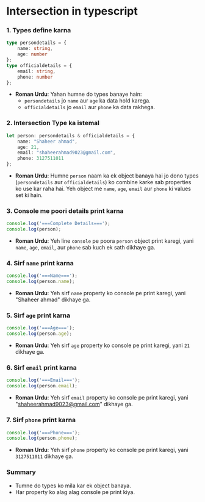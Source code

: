 # Intersection in typescript

### 1. Types define karna
```typescript
type persondetails = {
    name: string,
    age: number
};
type officialdetails = {
    email: string,
    phone: number
};
```
- **Roman Urdu**: Yahan humne do types banaye hain:
  - `persondetails` jo `name` aur `age` ka data hold karega.
  - `officialdetails` jo `email` aur `phone` ka data rakhega.

### 2. Intersection Type ka istemal
```typescript
let person: persondetails & officialdetails = {
    name: "Shaheer ahmad",
    age: 21,
    email: "shaheerahmad9023@gmail.com",
    phone: 3127511011
};
```
- **Roman Urdu**: Humne `person` naam ka ek object banaya hai jo dono types (`persondetails` aur `officialdetails`) ko combine karke sab properties ko use kar raha hai. Yeh object me `name`, `age`, `email` aur `phone` ki values set ki hain.

### 3. Console me poori details print karna
```typescript
console.log('===Complete Details===');
console.log(person);
```
- **Roman Urdu**: Yeh line `console` pe poora `person` object print karegi, yani `name`, `age`, `email`, aur `phone` sab kuch ek sath dikhaye ga.

### 4. Sirf `name` print karna
```typescript
console.log('===Name===');
console.log(person.name);
```
- **Roman Urdu**: Yeh sirf `name` property ko console pe print karegi, yani "Shaheer ahmad" dikhaye ga.

### 5. Sirf `age` print karna
```typescript
console.log('===Age===');
console.log(person.age);
```
- **Roman Urdu**: Yeh sirf `age` property ko console pe print karegi, yani `21` dikhaye ga.

### 6. Sirf `email` print karna
```typescript
console.log('===Email===');
console.log(person.email);
```
- **Roman Urdu**: Yeh sirf `email` property ko console pe print karegi, yani "shaheerahmad9023@gmail.com" dikhaye ga.

### 7. Sirf `phone` print karna
```typescript
console.log('===Phone===');
console.log(person.phone);
```
- **Roman Urdu**: Yeh sirf `phone` property ko console pe print karegi, yani `3127511011` dikhaye ga.

### Summary
- Tumne do types ko mila kar ek object banaya.
- Har property ko alag alag console pe print kiya.